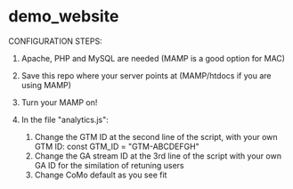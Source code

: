 # demo_website

CONFIGURATION STEPS:

1) Apache, PHP and MySQL are needed (MAMP is a good option for MAC)

2) Save this repo where your server points at (MAMP/htdocs if you are using MAMP)

3) Turn your MAMP on!

4) In the file "analytics.js":
	1) Change the GTM ID at the second line of the script, with your own GTM ID: const GTM_ID = "GTM-ABCDEFGH"
	2) Change the GA stream ID at the 3rd line of the script with your own GA ID for the similation of retuning users
	2) Change CoMo default as you see fit
